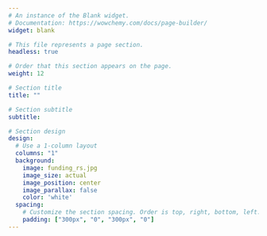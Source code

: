 ```yaml
---
# An instance of the Blank widget.
# Documentation: https://wowchemy.com/docs/page-builder/
widget: blank

# This file represents a page section.
headless: true

# Order that this section appears on the page.
weight: 12

# Section title
title: ""

# Section subtitle
subtitle:

# Section design
design:
  # Use a 1-column layout
  columns: "1"
  background:
    image: funding_rs.jpg
    image_size: actual
    image_position: center
    image_parallax: false
    color: 'white'
  spacing:
    # Customize the section spacing. Order is top, right, bottom, left.
    padding: ["300px", "0", "300px", "0"]
---
```


